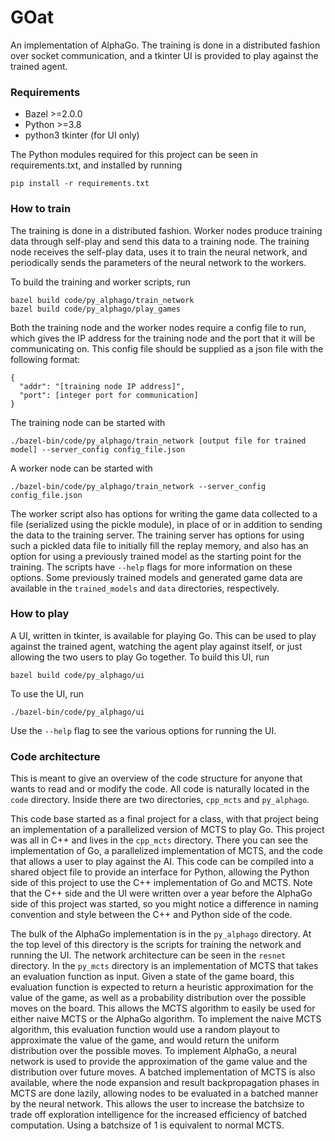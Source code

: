 # GOat
An implementation of AlphaGo. The training is done in a distributed fashion over socket communication, and a tkinter UI is provided to play against the trained agent.


### Requirements
- Bazel >=2.0.0
- Python >=3.8
- python3 tkinter (for UI only)

The Python modules required for this project can be seen in requirements.txt, and installed by running 

```pip install -r requirements.txt```

### How to train
The training is done in a distributed fashion. Worker nodes produce training data through self-play and send this data to a training node. The training node receives the self-play data, uses it to train the neural network, and periodically sends the parameters of the neural network to the workers.

To build the training and worker scripts, run
```
bazel build code/py_alphago/train_network
bazel build code/py_alphago/play_games
```

Both the training node and the worker nodes require a config file to run, which gives the IP address for the training node and the port that it will be communicating on. This config file should be supplied as a json file with the following format:
```
{
  "addr": "[training node IP address]",
  "port": [integer port for communication]
}
```

The training node can be started with
```
./bazel-bin/code/py_alphago/train_network [output file for trained model] --server_config config_file.json
```

A worker node can be started with
```
./bazel-bin/code/py_alphago/train_network --server_config config_file.json
```

The worker script also has options for writing the game data collected to a file (serialized using the pickle module), in place of or in addition to sending the data to the training server. The training server has options for using such a pickled data file to initially fill the replay memory, and also has an option for using a previously trained model as the starting point for the training. The scripts have ```--help``` flags for more information on these options. Some previously trained models and generated game data are available in the ```trained_models``` and ```data``` directories, respectively.

### How to play
A UI, written in tkinter, is available for playing Go. This can be used to play against the trained agent, watching the agent play against itself, or just allowing the two users to play Go together. To build this UI, run
```
bazel build code/py_alphago/ui
```

To use the UI, run
```
./bazel-bin/code/py_alphago/ui
```
Use the ```--help``` flag to see the various options for running the UI.

### Code architecture
This is meant to give an overview of the code structure for anyone that wants to read and or modify the code. All code is naturally located in the ```code``` directory. Inside there are two directories, ```cpp_mcts``` and ```py_alphago```.

This code base started as a final project for a class, with that project being an implementation of a parallelized version of MCTS to play Go. This project was all in C++ and lives in the ```cpp_mcts``` directory. There you can see the implementation of Go, a parallelized implementation of MCTS, and the code that allows a user to play against the AI. This code can be compiled into a shared object file to provide an interface for Python, allowing the Python side of this project to use the C++ implementation of Go and MCTS. Note that the C++ side and the UI were written over a year before the AlphaGo side of this project was started, so you might notice a difference in naming convention and style between the C++ and Python side of the code.

The bulk of the AlphaGo implementation is in the ```py_alphago``` directory. At the top level of this directory is the scripts for training the network and running the UI. The network architecture can be seen in the ```resnet``` directory. In the ```py_mcts``` directory is an implementation of MCTS that takes an evaluation function as input. Given a state of the game board, this evaluation function is expected to return a heuristic approximation for the value of the game, as well as a probability distribution over the possible moves on the board. This allows the MCTS algorithm to easily be used for either naive MCTS or the AlphaGo algorithm. To implement the naive MCTS algorithm, this evaluation function would use a random playout to approximate the value of the game, and would return the uniform distribution over the possible moves. To implement AlphaGo, a neural network is used to provide the approximation of the game value and the distribution over future moves. A batched implementation of MCTS is also available, where the node expansion and result backpropagation phases in MCTS are done lazily, allowing nodes to be evaluated in a batched manner by the neural network. This allows the user to increase the batchsize to trade off exploration intelligence for the increased efficiency of batched computation. Using a batchsize of 1 is equivalent to normal MCTS.
